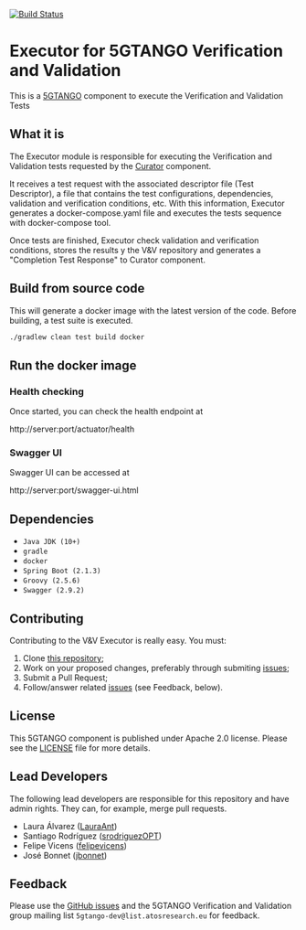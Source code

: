 [![Build Status](http://jenkins.sonata-nfv.eu/buildStatus/icon?job=tng-vnv-executor/master)](https://jenkins.sonata-nfv.eu/job/tng-vnv-executor)


# Executor for 5GTANGO Verification and Validation
This is a [5GTANGO](http://www.5gtango.eu) component to execute the Verification and Validation Tests

## What it is

The Executor module is responsible for executing the Verification and Validation tests requested by the [Curator](https://github.com/sonata-nfv/tng-vnv-curator) component.

It receives a test request with the associated descriptor file (Test Descriptor), a file that contains the test configurations, dependencies, validation and verification conditions, etc. With this information, Executor generates a docker-compose.yaml file and executes the tests sequence with docker-compose tool.

Once tests are finished, Executor check validation and verification conditions, stores the results y the V&V repository and generates a "Completion Test Response" to Curator component.

## Build from source code

This will generate a docker image with the latest version of the code. Before building, a test suite is executed.

```bash
./gradlew clean test build docker
```

## Run the docker image

### Health checking

Once started, you can check the health endpoint at

http://server:port/actuator/health

### Swagger UI

Swagger UI can be accessed at

http://server:port/swagger-ui.html

## Dependencies

- `Java JDK (10+)`
- `gradle`
- `docker`
- `Spring Boot (2.1.3)`
- `Groovy (2.5.6)`
- `Swagger (2.9.2)`

## Contributing
Contributing to the V&V Executor is really easy. You must:

1. Clone [this repository](http://github.com/sonata-nfv/tng-vnv-executor);
1. Work on your proposed changes, preferably through submiting [issues](https://github.com/sonata-nfv/tng-vnv-executor/issues);
1. Submit a Pull Request;
1. Follow/answer related [issues](https://github.com/sonata-nfv/tng-vnv-executor/issues) (see Feedback, below).

## License
This 5GTANGO component is published under Apache 2.0 license. Please see the [LICENSE](LICENSE) file for more details.

## Lead Developers

The following lead developers are responsible for this repository and have admin rights. They can, for example, merge pull requests.

* Laura Álvarez ([LauraAnt](https://github.com/LauraAnt))
* Santiago Rodríguez ([srodriguezOPT](https://github.com/srodriguezOPT))
* Felipe Vicens ([felipevicens](https://github.com/felipevicens))
* José Bonnet ([jbonnet](https://github.com/jbonnet))

## Feedback
Please use the [GitHub issues](https://github.com/sonata-nfv/tng-vnv-executor/issues) and the 5GTANGO Verification and Validation group mailing list `5gtango-dev@list.atosresearch.eu` for feedback.